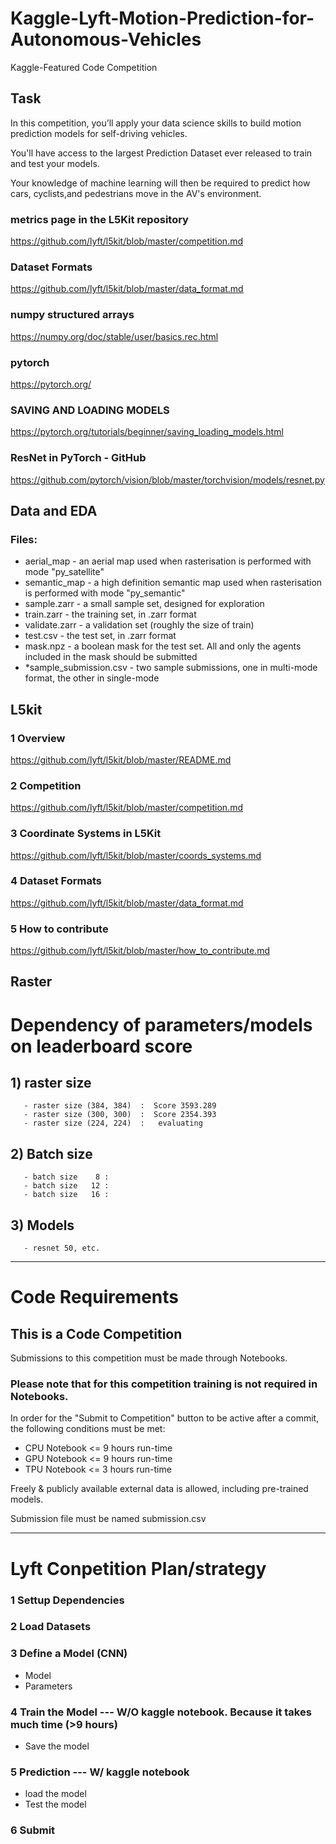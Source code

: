 # Kaggle-Lyft-Motion-Prediction-for-Autonomous-Vehicles
Kaggle-Featured Code Competition





## Task
In this competition, you’ll apply your data science skills to build motion prediction models for self-driving vehicles. 

You'll have access to the largest Prediction Dataset ever released to train and test your models. 

Your knowledge of machine learning will then be required to predict how cars, cyclists,and pedestrians move in the AV's environment.



### metrics page in the L5Kit repository
https://github.com/lyft/l5kit/blob/master/competition.md


### Dataset Formats
https://github.com/lyft/l5kit/blob/master/data_format.md


### numpy structured arrays
https://numpy.org/doc/stable/user/basics.rec.html

### pytorch
https://pytorch.org/


### SAVING AND LOADING MODELS
https://pytorch.org/tutorials/beginner/saving_loading_models.html

### ResNet in PyTorch - GitHub
https://github.com/pytorch/vision/blob/master/torchvision/models/resnet.py


## Data and EDA
### Files:
- aerial_map - an aerial map used when rasterisation is performed with mode "py_satellite"
- semantic_map - a high definition semantic map used when rasterisation is performed with mode "py_semantic"
- sample.zarr - a small sample set, designed for exploration
- train.zarr - the training set, in .zarr format
- validate.zarr - a validation set (roughly the size of train)
- test.csv - the test set, in .zarr format
- mask.npz - a boolean mask for the test set. All and only the agents included in the mask should be submitted
- *sample_submission.csv - two sample submissions, one in multi-mode format, the other in single-mode

## L5kit
### 1 Overview
https://github.com/lyft/l5kit/blob/master/README.md

### 2 Competition
https://github.com/lyft/l5kit/blob/master/competition.md

### 3 Coordinate Systems in L5Kit
https://github.com/lyft/l5kit/blob/master/coords_systems.md

### 4 Dataset Formats
https://github.com/lyft/l5kit/blob/master/data_format.md

### 5 How to contribute
https://github.com/lyft/l5kit/blob/master/how_to_contribute.md


## Raster

# Dependency of parameters/models on leaderboard score

## 1) raster size
       - raster size (384, 384)  :  Score 3593.289
       - raster size (300, 300)  :  Score 2354.393
       - raster size (224, 224)  :   evaluating
## 2) Batch size 
       - batch size    8 :
       - batch size   12 :
       - batch size   16 :
## 3) Models
       - resnet 50, etc.

------

# Code Requirements
## This is a Code Competition
Submissions to this competition must be made through Notebooks. 

### Please note that for this competition training is not required in Notebooks.

In order for the "Submit to Competition" button to be active after a commit, the following conditions must be met:

- CPU Notebook <= 9 hours run-time
- GPU Notebook <= 9 hours run-time
- TPU Notebook <= 3 hours run-time

Freely & publicly available external data is allowed, including pre-trained models.

Submission file must be named submission.csv

------

# Lyft Conpetition Plan/strategy

### 1 Settup Dependencies
### 2 Load Datasets
### 3 Define a Model (CNN)
- Model
- Parameters
### 4 Train the Model --- W/O kaggle notebook. Because it takes much time (>9 hours)
- Save the model
### 5 Prediction  --- W/ kaggle notebook
- load the model
- Test the model
### 6 Submit
